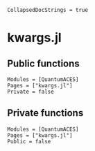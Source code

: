 ```@meta
CollapsedDocStrings = true
```

# kwargs.jl

## Public functions

```@autodocs; canonical=false
Modules = [QuantumACES]
Pages = ["kwargs.jl"]
Private = false
```

## Private functions

```@autodocs
Modules = [QuantumACES]
Pages = ["kwargs.jl"]
Public = false
```
